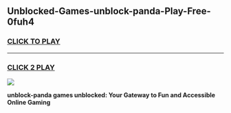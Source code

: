 
## Unblocked-Games-unblock-panda-Play-Free-0fuh4
<h3>
<a href="https://premium76.site?title=unblock-panda&ref=23A">CLICK TO PLAY</a></h3>
<hr>

<h3>
<a href="https://premium76.site?title=unblock-panda&ref=23A">CLICK 2 PLAY</a>
  
</h3>

<a href="https://premium76.site?title=unblock-panda&ref=23A"><img src="https://clearcache.store/games.png"></a>


**unblock-panda games unblocked: Your Gateway to Fun and Accessible Online Gaming**
